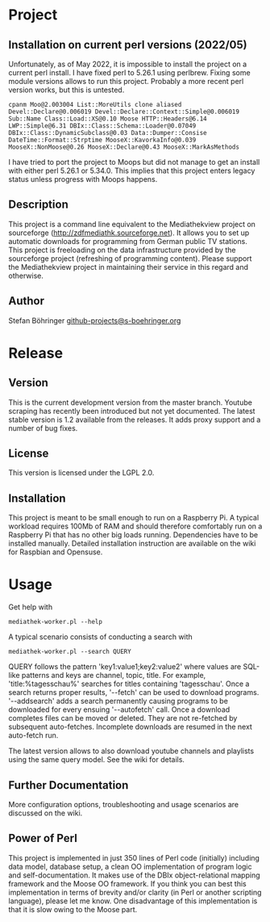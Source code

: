 # Project

## Installation on current perl versions (2022/05)

Unfortunately, as of May 2022, it is impossible to install the project on a current perl install. I have fixed perl to 5.26.1 using perlbrew. Fixing some module versions allows to run this project. Probably a more recent perl version works, but this is untested.

```
cpanm Moo@2.003004 List::MoreUtils clone aliased Devel::Declare@0.006019 Devel::Declare::Context::Simple@0.006019 Sub::Name Class::Load::XS@0.10 Moose HTTP::Headers@6.14 LWP::Simple@6.31 DBIx::Class::Schema::Loader@0.07049 DBIx::Class::DynamicSubclass@0.03 Data::Dumper::Consise DateTime::Format::Strptime MooseX::KavorkaInfo@0.039 MooseX::NonMoose@0.26 MooseX::Declare@0.43 MooseX::MarkAsMethods
```

I have tried to port the project to Moops but did not manage to get an install with either perl 5.26.1 or 5.34.0. This implies that this project enters legacy status unless progress with Moops happens.

## Description

This project is a command line equivalent to the Mediathekview project on sourceforge (http://zdfmediathk.sourceforge.net). It allows you to set up automatic downloads for programming from German public TV stations. This project is freeloading on the data infrastructure provided by the sourceforge project (refreshing of programming content). Please support the Mediathekview project in maintaining their service in this regard and otherwise.

## Author

Stefan Böhringer <github-projects@s-boehringer.org>

# Release

## Version

This is the current development version from the master branch. Youtube scraping has recently been introduced but not yet documented. The latest stable version is 1.2 available from the releases. It adds proxy support and a number of bug fixes.

## License

This version is licensed under the LGPL 2.0.

## Installation

This project is meant to be small enough to run on a Raspberry Pi. A typical workload requires 100Mb of RAM and should therefore comfortably run on a Raspberry Pi that has no other big loads running.
Dependencies have to be installed manually. Detailed installation instruction are available on the wiki for Raspbian and Opensuse.

# Usage

Get help with

	mediathek-worker.pl --help

A typical scenario consists of conducting a search with

	mediathek-worker.pl --search QUERY

QUERY follows the pattern 'key1:value1;key2:value2' where values are SQL-like patterns and keys are channel, topic, title. For example, 'title:%tagesschau%' searches for titles containing 'tagesschau'. Once a search returns proper results, '--fetch' can be used to download programs. '--addsearch' adds a search permanently causing programs to be downloaded for every ensuing '--autofetch' call. Once a download completes files can be moved or deleted. They are not re-fetched by subsequent auto-fetches. Incomplete downloads are resumed in the next auto-fetch run.

The latest version allows to also download youtube channels and playlists using the same query model. See the wiki for details.

## Further Documentation

More configuration options, troubleshooting and usage scenarios are discussed on the wiki.

## Power of Perl

This project is implemented in just 350 lines of Perl code (initially) including data model, database setup, a clean OO implementation of program logic and self-documentation. It makes use of the DBIx object-relational mapping framework and the Moose OO framework. If you think you can best this implementation in terms of brevity and/or clarity (in Perl or another scripting language), please let me know. One disadvantage of this implementation is that it is slow owing to the Moose part.
